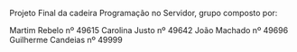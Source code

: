 Projeto Final da cadeira Programação no Servidor, grupo composto por:

Martim Rebelo nº 49615
Carolina Justo nº 49642
João Machado nº 49696
Guilherme Candeias nº 49999
